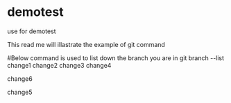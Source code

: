 # demotest
use for demotest

This read me will illastrate the example of git command

#Below command is used to list down the branch you are in
git branch --list
change1
change2
change3
change4

change6

change5

 
